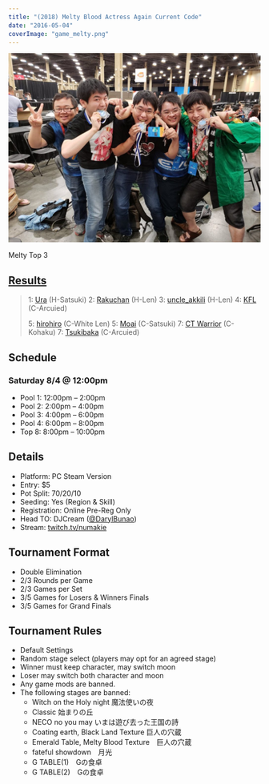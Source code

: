 ```yaml
---
title: "(2018) Melty Blood Actress Again Current Code"
date: "2016-05-04"
coverImage: "game_melty.png"
---
```


![Melty Top 3](/uploads/melty-top-3-1024x768.jpg) 

Melty Top 3

## [Results](https://smash.gg/tournament/animevo-2018/events/melty-blood-actress-again-current-code-2/overview)

> 1: [Ura](https://twitter.com/sonic_uhs_ronso) (H-Satsuki) 2: [Rakuchan](https://twitter.com/rak296) (H-Len) 3: [uncle\_akkili](https://twitter.com/uncle_akkili) (H-Len) 4: [KFL](https://twitter.com/KaraFail) (C-Arcuied)
> 
> 5: [hirohiro](https://twitter.com/hiro_meari) (C-White Len) 5: [Moai](https://twitter.com/moai_no_oh) (C-Satsuki) 7: [CT Warrior](https://twitter.com/CT_Warrior) (C-Kohaku) 7: [Tsukibaka](https://twitter.com/TsukiAho) (C-Arcuied)

## Schedule

### Saturday 8/4 @ 12:00pm

- Pool 1: 12:00pm – 2:00pm
- Pool 2: 2:00pm – 4:00pm
- Pool 3: 4:00pm – 6:00pm
- Pool 4: 6:00pm – 8:00pm
- Top 8: 8:00pm – 10:00pm

## Details

- Platform: PC Steam Version
- Entry: $5
- Pot Split: 70/20/10
- Seeding: Yes (Region & Skill)
- Registration: Online Pre-Reg Only
- Head TO: DJCream ([@DarylBunao](https://twitter.com/DarylBunao))
- Stream: [twitch.tv/numakie](twitch.tv/numakie)

## Tournament Format

- Double Elimination
- 2/3 Rounds per Game
- 2/3 Games per Set
- 3/5 Games for Losers & Winners Finals
- 3/5 Games for Grand Finals

## Tournament Rules

- Default Settings
- Random stage select (players may opt for an agreed stage)
- Winner must keep character, may switch moon
- Loser may switch both character and moon
- Any game mods are banned.
- The following stages are banned:
    - Witch on the Holy night 魔法使いの夜
    - Classic 始まりの丘
    - NECO no you may いまは遊び去った王国の詩
    - Coating earth, Black Land Texture 巨人の穴蔵
    - Emerald Table, Melty Blood Texture　巨人の穴蔵
    - fateful showdown　月光
    - G TABLE(1)　Gの食卓
    - G TABLE(2)　Gの食卓
